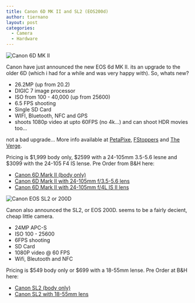 ```yaml
---
title: Canon 6D MK II and SL2 (EOS200d)
author: tiernano
layout: post
categories:
  - Camera
  - Hardware
---
```

![Canon 6D MK II](https://www.geekphotographer.com/wp-content/uploads/2017/06/29/6dmkii.0.jpg)

Canon have just announced the new EOS 6d MK II. its an upgrade to the older 6D (which i had for a while and was very happy with). So, whats new? 

* 26.2MP (up from 20.2)
* DIGIC 7 image processor
* ISO from 100 - 40,000 (up from 25600)
* 6.5 FPS shooting
* Single SD Card
* WIFI, Bluetooth, NFC and GPS
* shoots 1080p video at upto 60FPS (no 4k...) and can shoot HDR movies too...

not a bad upgrade... More info available at [PetaPixe](https://petapixel.com/2017/06/28/canon-6d-mark-ii-unveiled-cheaper-full-frame-dslr-enthusiasts/), [FStoppers](https://fstoppers.com/gear/canon-announces-6d-mark-ii-and-sl2-cameras-181323) and [The Verge](https://www.theverge.com/circuitbreaker/2017/6/29/15885744/canon-6d-mark-ii-rebel-sl2-specs-price-4k). 

Pricing is $1,999 body only, $2599 with a 24-105mm 3.5-5.6 lesne and $3099 with the 24-105 F4 IS lense. Pre Order from B&H here: 

* [Canon 6D Mark II (body only)](https://www.bhphotovideo.com/c/product/1346734-REG/canon_eos_6d_mark_ii.html)
* [Canon 6D Mark II with 24-105mm f/3.5-5.6 lens](https://www.bhphotovideo.com/c/product/1346736-REG/canon_eos_6d_mark_ii.html)
* [Canon 6D Mark II with 24-105mm f/4L IS II lens](https://www.bhphotovideo.com/c/product/1346735-REG/canon_eos_6d_mark_ii.html)

![Canon EOS SL2 or 200D](https://www.geekphotographer.com/wp-content/uploads/2017/06/29/sl2.jpg)

Canon also announced the SL2, or EOS 200D. seems to be a fairly decient, cheap little camera. 

* 24MP APC-S 
* ISO 100 - 25600
* 6FPS shooting
* SD Card
* 1080P video @ 60 FPS
* Wifi, Bleutooth and NFC

Pricing is $549 body only or $699 with a 18-55mm lense. Pre Order at B&H here:

* [Canon SL2 (body only)](https://www.bhphotovideo.com/c/product/1346763-REG/canon_eos_rebel_sl2_dslr.html)
* [Canon SL2 with 18-55mm lens](https://www.bhphotovideo.com/c/product/1346737-REG/canon_eos_rebel_sl2_dslr.html)


